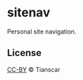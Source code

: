 # sitenav
Personal site navigation.

## License
[CC-BY](https://github.com/Tianscar/sitenav/blob/main/LICENSE) © Tianscar
